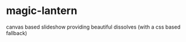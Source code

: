 magic-lantern
=============

canvas based slideshow providing beautiful dissolves (with a css based fallback)

